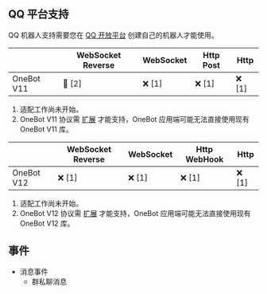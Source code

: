 ## QQ 平台支持

QQ 机器人支持需要您在 [QQ 开放平台](https://q.qq.com) 创建自己的机器人才能使用。

|            | WebSocket Reverse | WebSocket | Http Post | Http  |
|------------|-------------------|-----------|-----------|-------|
| OneBot V11 | 🚧️ [2]           | ❌ [1]     | ❌ [1]     | ❌ [1] |

1. 适配工作尚未开始。
2. OneBot V11 协议需 [扩展](https://github.com/OpenMystere/nonebot-plugin-mystere-patch#onebot-v11) 才能支持，OneBot 应用端可能无法直接使用现有 OneBot V11 库。

|            | WebSocket Reverse | WebSocket | Http WebHook | Http  |
|------------|-------------------|-----------|--------------|-------|
| OneBot V12 | ❌ [1]             | ❌ [1]     | ❌ [1]        | ❌ [1] |

1. 适配工作尚未开始。
2. OneBot V12 协议需 [扩展](https://github.com/OpenMystere/nonebot-plugin-mystere-patch#onebot-v12) 才能支持，OneBot 应用端可能无法直接使用现有 OneBot V12 库。

## 事件

+ 消息事件
  + 群私聊消息